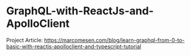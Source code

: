 # GraphQL-with-ReactJs-and-ApolloClient
Project Article: https://marcomesen.com/blog/learn-graphql-from-0-to-basic-with-reactjs-apolloclient-and-typescript-tutorial
